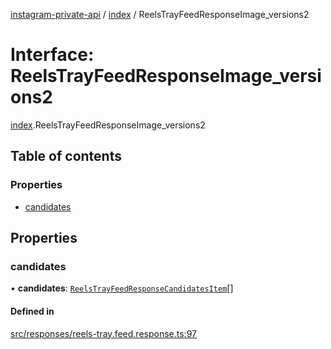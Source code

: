 [instagram-private-api](../../README.md) / [index](../../modules/index.md) / ReelsTrayFeedResponseImage_versions2

# Interface: ReelsTrayFeedResponseImage\_versions2

[index](../../modules/index.md).ReelsTrayFeedResponseImage_versions2

## Table of contents

### Properties

- [candidates](ReelsTrayFeedResponseImage_versions2.md#candidates)

## Properties

### candidates

• **candidates**: [`ReelsTrayFeedResponseCandidatesItem`](ReelsTrayFeedResponseCandidatesItem.md)[]

#### Defined in

[src/responses/reels-tray.feed.response.ts:97](https://github.com/Nerixyz/instagram-private-api/blob/0e0721c/src/responses/reels-tray.feed.response.ts#L97)
